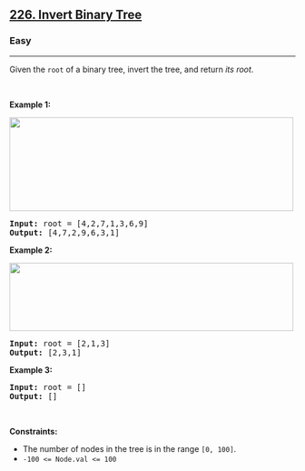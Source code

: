 <h2><a href="https://leetcode.com/problems/invert-binary-tree/">226. Invert Binary Tree</a></h2><h3>Easy</h3><hr><div element-id="1009"><p element-id="1008">Given the <code element-id="1007">root</code> of a binary tree, invert the tree, and return <em element-id="1006">its root</em>.</p>

<p element-id="1005">&nbsp;</p>
<p element-id="1004"><strong class="example" element-id="1003">Example 1:</strong></p>
<img alt="" src="https://assets.leetcode.com/uploads/2021/03/14/invert1-tree.jpg" style="width: 500px; height: 165px;" element-id="1002">
<pre element-id="1001"><strong element-id="1000">Input:</strong> root = [4,2,7,1,3,6,9]
<strong element-id="999">Output:</strong> [4,7,2,9,6,3,1]
</pre>

<p element-id="998"><strong class="example" element-id="997">Example 2:</strong></p>
<img alt="" src="https://assets.leetcode.com/uploads/2021/03/14/invert2-tree.jpg" style="width: 500px; height: 120px;" element-id="996">
<pre element-id="995"><strong element-id="994">Input:</strong> root = [2,1,3]
<strong element-id="993">Output:</strong> [2,3,1]
</pre>

<p element-id="992"><strong class="example" element-id="991">Example 3:</strong></p>

<pre element-id="990"><strong element-id="989">Input:</strong> root = []
<strong element-id="988">Output:</strong> []
</pre>

<p element-id="987">&nbsp;</p>
<p element-id="986"><strong element-id="985">Constraints:</strong></p>

<ul element-id="984">
	<li element-id="983">The number of nodes in the tree is in the range <code element-id="982">[0, 100]</code>.</li>
	<li element-id="981"><code element-id="980">-100 &lt;= Node.val &lt;= 100</code></li>
</ul>
</div>
